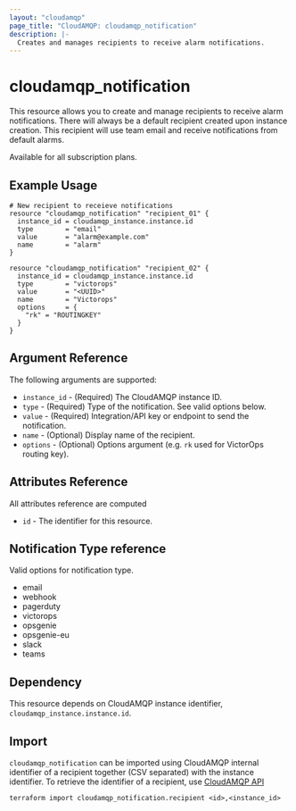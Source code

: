 ```yaml
---
layout: "cloudamqp"
page_title: "CloudAMQP: cloudamqp_notification"
description: |-
  Creates and manages recipients to receive alarm notifications.
---
```


# cloudamqp_notification

This resource allows you to create and manage recipients to receive alarm notifications. There will always be a default recipient created upon instance creation. This recipient will use team email and receive notifications from default alarms.

Available for all subscription plans.

## Example Usage

```hcl
# New recipient to receieve notifications
resource "cloudamqp_notification" "recipient_01" {
  instance_id = cloudamqp_instance.instance.id
  type        = "email"
  value       = "alarm@example.com"
  name        = "alarm"
}

resource "cloudamqp_notification" "recipient_02" {
  instance_id = cloudamqp_instance.instance.id
  type        = "victorops"
  value       = "<UUID>"
  name        = "Victorops"
  options     = {
    "rk" = "ROUTINGKEY"
  }
}
```

## Argument Reference

The following arguments are supported:

* `instance_id` - (Required) The CloudAMQP instance ID.
* `type`        - (Required) Type of the notification. See valid options below.
* `value`       - (Required) Integration/API key or endpoint to send the notification.
* `name`        - (Optional) Display name of the recipient.
* `options`     - (Optional) Options argument (e.g. `rk` used for VictorOps routing key).

## Attributes Reference

All attributes reference are computed

* `id`  - The identifier for this resource.

## Notification Type reference

Valid options for notification type.

* email
* webhook
* pagerduty
* victorops
* opsgenie
* opsgenie-eu
* slack
* teams

## Dependency

This resource depends on CloudAMQP instance identifier, `cloudamqp_instance.instance.id`.

## Import

`cloudamqp_notification` can be imported using CloudAMQP internal identifier of a recipient together (CSV separated) with the instance identifier. To retrieve the identifier of a recipient, use [CloudAMQP API](https://docs.cloudamqp.com/cloudamqp_api.html#list-notification-recipients)

`terraform import cloudamqp_notification.recipient <id>,<instance_id>`
